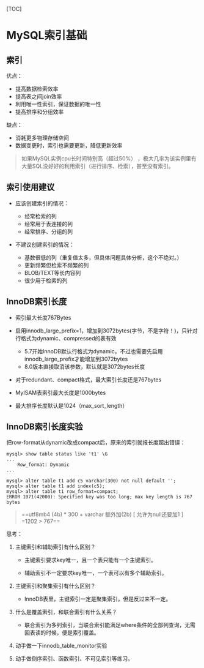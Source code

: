 [TOC]

# MySQL索引基础



## 索引

优点：

- 提高数据检索效率
- 提高表之间join效率
- 利用唯一性索引，保证数据的唯一性
- 提高排序和分组效率

缺点：

- 消耗更多物理存储空间
- 数据变更时，索引也需要更新，降低更新效率

 

> 如果MySQL实例cpu长时间特别高（超过50%） ，极大几率为该实例里有大量SQL没好好的利用索引（进行排序、检索），甚至没有索引。

 

## 索引使用建议

- 应该创建索引的情况：

  - 经常检索的列
  - 经常用于表连接的列
  - 经常排序、分组的列

- 不建议创建索引的情况：

  - 基数很低的列（重复值太多，但具体问题具体分析，这个不绝对。）
  - 更新频繁但检索不频繁的列
  - BLOB/TEXT等长内容列
  - 很少用于检索的列

 

## InnoDB索引长度

- 索引最大长度767Bytes

- 启用innodb_large_prefix=1，增加到3072bytes(字节，不是字符！)，只针对行格式为dynamic、compressed的表有效

  - 5.7开始InnoDB默认行格式为dynamic，不过也需要先启用innodb_large_prefix才能增加到3072bytes
  - 8.0版本直接取消该参数，默认就是3072bytes长度

- 对于redundant、compact格式，最大索引长度还是767bytes

- MyISAM表索引最大长度是1000bytes

- 最大排序长度默认是1024（max_sort_length）

 

 

## InnoDB索引长度实验

把row-format从dynamic改成compact后，原来的索引就报长度超出错误：

```
mysql> show table status like 't1' \G
...
	Row_format: Dynamic
...

mysql> alter table t1 add c5 varchar(300) not null default '';
mysql> alter table t1 add index(c5);
mysql> alter table t1 row_format=compact;
ERROR 1071(42000): Specified key was too long; max key length is 767 bytes
```

> ==utf8mb4 (4b) * 300 + varchar 额外加(2b) [ 允许为null还要加1 ] =1202 > 767==



 

 

思考：

1. 主键索引和辅助索引有什么区别？

   - 主键索引要求key唯一，且一个表只能有一个主键索引。

   - 辅助索引不一定要求key唯一，一个表可以有多个辅助索引。

2. 主键索引和聚集索引有什么区别？

   - InnoDB表里，主键索引一定是聚集索引，但是反过来不一定。

3. 什么是覆盖索引，和联合索引有什么关系？

   - 联合索引为多列索引，当联合索引能满足where条件的全部列查询，无需回表读的时候，便是索引覆盖。

4. 动手做一下innodb_table_monitor实验
5. 动手做倒序索引、函数索引、不可见索引等练习。